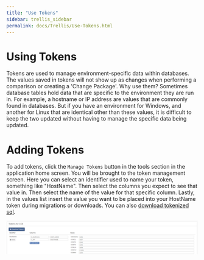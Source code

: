 ```yaml
---
title: "Use Tokens"
sidebar: trellis_sidebar
permalink: docs/Trellis/Use-Tokens.html
---
```


 
# Using Tokens 
 
Tokens are used to manage environment-specific data within databases. The values saved in tokens will not show up as changes when performing a comparison or creating a 'Change Package'. Why use them? Sometimes database tables hold data that are specific to the environment they are run in. For example, a hostname or IP address are values that are commonly found in databases. But if you have an environment for Windows, and another for Linux that are identical other than these values, it is difficult to keep the two updated without having to manage the specific data being updated. 
 
# Adding Tokens 
 
To add tokens, click the `Manage Tokens` button in the tools section in the application home screen. You will be brought to the token management screen. Here you can select an identifier used to name your token, something like "HostName". Then select the columns you expect to see that value in. Then select the name of the value for that specific column. Lastly, in the values list insert the value you want to be placed into your HostName token during migrations or downloads. You can also [download tokenized sql](Download-Tokenized-Sql.md). 
 
<img src="Media/Use-Tokens.png"> 


